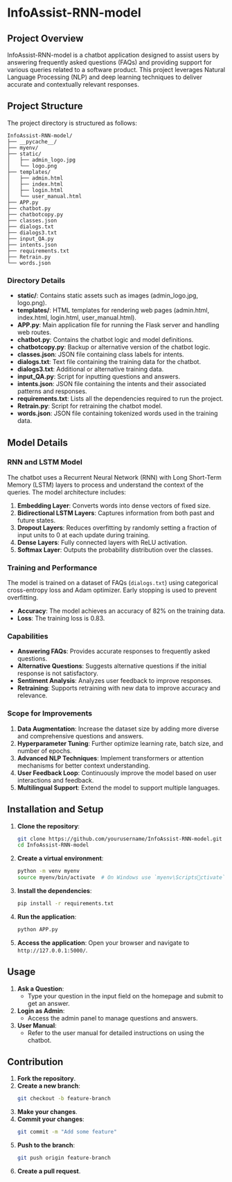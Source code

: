 
# InfoAssist-RNN-model

## Project Overview
InfoAssist-RNN-model is a chatbot application designed to assist users by answering frequently asked questions (FAQs) and providing support for various queries related to a software product. This project leverages Natural Language Processing (NLP) and deep learning techniques to deliver accurate and contextually relevant responses.

## Project Structure
The project directory is structured as follows:

```
InfoAssist-RNN-model/
├── __pycache__/
├── myenv/
├── static/
│   ├── admin_logo.jpg
│   └── logo.png
├── templates/
│   ├── admin.html
│   ├── index.html
│   ├── login.html
│   └── user_manual.html
├── APP.py
├── chatbot.py
├── chatbotcopy.py
├── classes.json
├── dialogs.txt
├── dialogs3.txt
├── input_QA.py
├── intents.json
├── requirements.txt
├── Retrain.py
└── words.json
```

### Directory Details

- **static/**: Contains static assets such as images (admin_logo.jpg, logo.png).
- **templates/**: HTML templates for rendering web pages (admin.html, index.html, login.html, user_manual.html).
- **APP.py**: Main application file for running the Flask server and handling web routes.
- **chatbot.py**: Contains the chatbot logic and model definitions.
- **chatbotcopy.py**: Backup or alternative version of the chatbot logic.
- **classes.json**: JSON file containing class labels for intents.
- **dialogs.txt**: Text file containing the training data for the chatbot.
- **dialogs3.txt**: Additional or alternative training data.
- **input_QA.py**: Script for inputting questions and answers.
- **intents.json**: JSON file containing the intents and their associated patterns and responses.
- **requirements.txt**: Lists all the dependencies required to run the project.
- **Retrain.py**: Script for retraining the chatbot model.
- **words.json**: JSON file containing tokenized words used in the training data.

## Model Details

### RNN and LSTM Model
The chatbot uses a Recurrent Neural Network (RNN) with Long Short-Term Memory (LSTM) layers to process and understand the context of the queries. The model architecture includes:

1. **Embedding Layer**: Converts words into dense vectors of fixed size.
2. **Bidirectional LSTM Layers**: Captures information from both past and future states.
3. **Dropout Layers**: Reduces overfitting by randomly setting a fraction of input units to 0 at each update during training.
4. **Dense Layers**: Fully connected layers with ReLU activation.
5. **Softmax Layer**: Outputs the probability distribution over the classes.

### Training and Performance
The model is trained on a dataset of FAQs (`dialogs.txt`) using categorical cross-entropy loss and Adam optimizer. Early stopping is used to prevent overfitting. 

- **Accuracy**: The model achieves an accuracy of 82% on the training data.
- **Loss**: The training loss is 0.83.

### Capabilities
- **Answering FAQs**: Provides accurate responses to frequently asked questions.
- **Alternative Questions**: Suggests alternative questions if the initial response is not satisfactory.
- **Sentiment Analysis**: Analyzes user feedback to improve responses.
- **Retraining**: Supports retraining with new data to improve accuracy and relevance.

### Scope for Improvements
1. **Data Augmentation**: Increase the dataset size by adding more diverse and comprehensive questions and answers.
2. **Hyperparameter Tuning**: Further optimize learning rate, batch size, and number of epochs.
3. **Advanced NLP Techniques**: Implement transformers or attention mechanisms for better context understanding.
4. **User Feedback Loop**: Continuously improve the model based on user interactions and feedback.
5. **Multilingual Support**: Extend the model to support multiple languages.

## Installation and Setup

1. **Clone the repository**:
   ```sh
   git clone https://github.com/yourusername/InfoAssist-RNN-model.git
   cd InfoAssist-RNN-model
   ```

2. **Create a virtual environment**:
   ```sh
   python -m venv myenv
   source myenv/bin/activate  # On Windows use `myenv\Scriptsctivate`
   ```

3. **Install the dependencies**:
   ```sh
   pip install -r requirements.txt
   ```

4. **Run the application**:
   ```sh
   python APP.py
   ```

5. **Access the application**:
   Open your browser and navigate to `http://127.0.0.1:5000/`.

## Usage

1. **Ask a Question**:
   - Type your question in the input field on the homepage and submit to get an answer.
2. **Login as Admin**:
   - Access the admin panel to manage questions and answers.
3. **User Manual**:
   - Refer to the user manual for detailed instructions on using the chatbot.

## Contribution
1. **Fork the repository**.
2. **Create a new branch**:
   ```sh
   git checkout -b feature-branch
   ```
3. **Make your changes**.
4. **Commit your changes**:
   ```sh
   git commit -m "Add some feature"
   ```
5. **Push to the branch**:
   ```sh
   git push origin feature-branch
   ```
6. **Create a pull request**.



